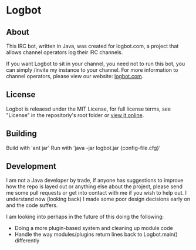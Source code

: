 # Logbot

## About

This IRC bot, written in Java, was created for logbot.com, a project that 
allows channel operators log their IRC channels. 

If you want Logbot to sit in your channel, you need not to run this bot, you
can simply /invite my instance to your channel. For more information to channel
operators, please view our website: [logbot.com](http://logbot.com/).

## License 

Logbot is releaesd under the MIT License, for full license terms, see "License"
in the repositoriy's root folder or [view it online](http://www.opensource.org/licenses/mit-license.php).

## Building

Build with 'ant jar'
Run with 'java -jar logbot.jar {config-file.cfg}'

## Development 
I am not a Java developer by trade, if anyone has suggestions to improve how 
the repo is layed out or anything else about the project, please send me some 
pull requests or get into contact with me if you wish to help out. I understand
now (looking back) I made some poor design decisions early on and the code 
suffers.

I am looking into perhaps in the future of this doing the following:

 * Doing a more plugin-based system and cleaning up module code 
 * Handle the way modules/plugins return lines back to Logbot.main() differently
